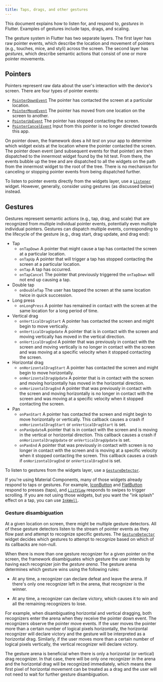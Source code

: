 ```yaml
---
title: Taps, drags, and other gestures
---
```


This document explains how to listen for, and respond to,
_gestures_ in Flutter. Examples of gestures include
taps, drags, and scaling.

The gesture system in Flutter has two separate layers.  The first layer has raw
pointer events, which describe the location and movement of pointers (e.g.,
touches, mice, and styli) across the screen. The second layer has _gestures_,
which describe semantic actions that consist of one or more pointer movements.

## Pointers

Pointers represent raw data about the user's interaction with the device's
screen.  There are four types of pointer events:

- [`PointerDownEvent`](https://docs.flutter.io/flutter/gestures/PointerDownEvent-class.html)
  The pointer has contacted the screen at a particular location.
- [`PointerMoveEvent`](https://docs.flutter.io/flutter/gestures/PointerMoveEvent-class.html)
  The pointer has moved from one location on the screen to another.
- [`PointerUpEvent`](https://docs.flutter.io/flutter/gestures/PointerUpEvent-class.html)
  The pointer has stopped contacting the screen.
- [`PointerCancelEvent`](https://docs.flutter.io/flutter/gestures/PointerCancelEvent-class.html)
  Input from this pointer is no longer directed towards this app.

On pointer down, the framework does a _hit test_ on your app to determine which
widget exists at the location where the pointer contacted the screen. The
pointer down event (and subsequent events for that pointer) are then dispatched
to the innermost widget found by the hit test. From there, the events bubble up
the tree and are dispatched to all the widgets on the path from the innermost
widget to the root of the tree. There is no mechanism for canceling or stopping
pointer events from being dispatched further.

To listen to pointer events directly from the widgets layer, use a
[`Listener`](https://docs.flutter.io/flutter/widgets/Listener-class.html)
widget. However, generally, consider using gestures (as discussed
below) instead.

## Gestures

Gestures represent semantic actions (e.g., tap, drag, and scale) that are
recognized from multiple individual pointer events, potentially even multiple
individual pointers. Gestures can dispatch multiple events, corresponding to the
lifecycle of the gesture (e.g., drag start, drag update, and drag end):

- Tap
  - `onTapDown` A pointer that might cause a tap has contacted the screen at a
    particular location.
  - `onTapUp` A pointer that will trigger a tap has stopped contacting the screen
    at a particular location.
  - `onTap` A tap has occurred.
  - `onTapCancel` The pointer that previously triggered the `onTapDown` will not
    end up causing a tap.
- Double tap
  - `onDoubleTap` The user has tapped the screen at the same location twice in
    quick succession.
- Long press
  - `onLongPress` A pointer has remained in contact with the screen at the same
    location for a long period of time.
- Vertical drag
  - `onVerticalDragStart` A pointer has contacted the screen and might begin to
    move vertically.
  - `onVerticalDragUpdate` A pointer that is in contact with the screen and
    moving vertically has moved in the vertical direction.
  - `onVerticalDragEnd` A pointer that was previously in contact with the screen
    and moving vertically is no longer in contact with the screen and was moving
    at a specific velocity when it stopped contacting the screen.
- Horizontal drag
  - `onHorizontalDragStart` A pointer has contacted the screen and might begin to
    move horizontally.
  - `onHorizontalDragUpdate` A pointer that is in contact with the screen and
    moving horizontally has moved in the horizontal direction.
  - `onHorizontalDragEnd` A pointer that was previously in contact with the
    screen and moving horizontally is no longer in contact with the screen and
    was moving at a specific velocity when it stopped contacting the screen.
- Pan
  - `onPanStart` A pointer has contacted the screen and might begin to move 
    horizontally or vertically. This callback causes a crash if 
    `onHorizontalDragStart` or `onVerticalDragStart` is set.
  - `onPanUpdate`A pointer that is in contact with the screen and is moving 
    in the vertical or horizontal direction. This callback causes a crash if 
    `onHorizontalDragUpdate` or `onVerticalDragUpdate` is set.
  - `onPanEnd` A pointer that was previously in contact with screen 
    is no longer in contact with the screen and is moving at a specific velocity
    when it stopped contacting the screen. This callback causes a crash if 
    `onHorizontalDragEnd` or `onVerticalDragEnd` is set.

To listen to gestures from the widgets layer, use a
[`GestureDetector`](https://docs.flutter.io/flutter/widgets/GestureDetector-class.html).

If you're using Material Components, many of those widgets already respond
to taps or gestures.
For example,
[IconButton](https://docs.flutter.io/flutter/material/IconButton-class.html) and
[FlatButton](https://docs.flutter.io/flutter/material/FlatButton-class.html)
respond to presses (taps), and
[`ListView`](https://docs.flutter.io/flutter/widgets/ListView-class.html)
responds to swipes to trigger scrolling.
If you are not using those widgets, but you want the "ink splash" effect on a
tap, you can use
[`InkWell`](https://docs.flutter.io/flutter/material/InkWell-class.html).

### Gesture disambiguation

At a given location on screen, there might be multiple gesture detectors. All
of these gesture detectors listen to the stream of pointer events as they flow
past and attempt to recognize specific gestures. The
[`GestureDetector`](https://docs.flutter.io/flutter/widgets/GestureDetector-class.html)
widget decides which gestures to attempt to recognize based on which of its
callbacks are non-null.

When there is more than one gesture recognizer for a given pointer on the
screen, the framework disambiguates which gesture the user intends by having
each recognizer join the _gesture arena_. The gesture arena determines which
gesture wins using the following rules:

- At any time, a recognizer can declare defeat and leave the arena.  If there's
  only one recognizer left in the arena, that recognizer is the winner.

- At any time, a recognizer can declare victory, which causes it to win and all
  the remaining recognizers to lose.

For example, when disambiguating horizontal and vertical dragging, both
recognizers enter the arena when they receive the pointer down event.  The
recognizers observe the pointer move events.  If the user moves the pointer more
than a certain number of logical pixels horizontally, the horizontal recognizer
will declare victory and the gesture will be interpreted as a horizontal drag.
Similarly, if the user moves more than a certain number of logical pixels
vertically, the vertical recognizer will declare victory.

The gesture arena is beneficial when there is only a horizontal (or vertical)
drag recognizer.  In that case, there will be only one recognizer in the arena
and the horizontal drag will be recognized immediately, which means the first
pixel of horizontal movement can be treated as a drag and the user will not need
to wait for further gesture disambiguation.
